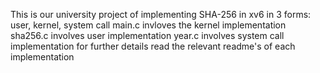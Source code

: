 This is our university project of implementing SHA-256 in xv6 in 3 forms: user, kernel, system call
main.c invloves the kernel implementation
sha256.c involves user implementation
year.c involves system call implementation
for further details read the relevant readme's of each implementation
